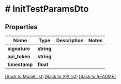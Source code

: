 # # InitTestParamsDto

## Properties

Name | Type | Description | Notes
------------ | ------------- | ------------- | -------------
**signature** | **string** |  |
**api_token** | **string** |  |
**timestamp** | **float** |  |

[[Back to Model list]](../../README.md#models) [[Back to API list]](../../README.md#endpoints) [[Back to README]](../../README.md)
